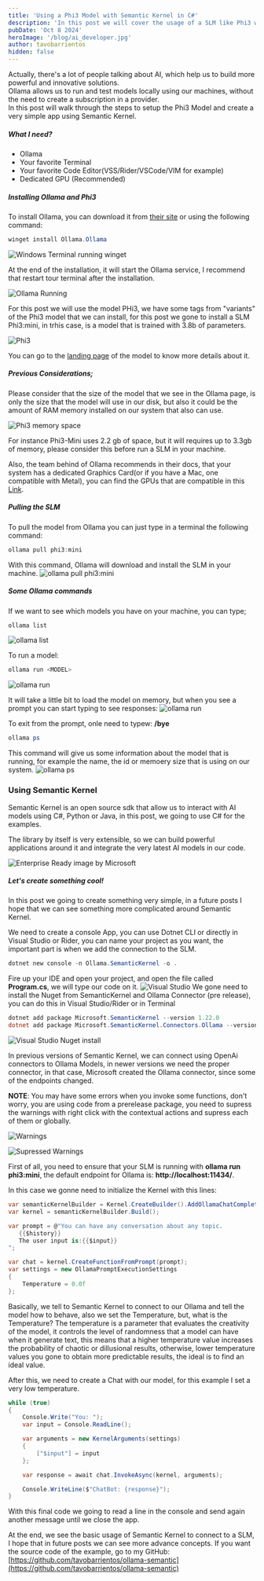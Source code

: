 ```yaml
---
title: 'Using a Phi3 Model with Semantic Kernel in C#'
description: 'In this post we will cover the usage of a SLM like Phi3 with Semantic Kernel in C#'
pubDate: 'Oct 8 2024'
heroImage: '/blog/ai_developer.jpg'
author: tavobarrientos
hidden: false
---
```


Actually, there's a lot of people talking about AI, which help us to build more powerful and innovative solutions.
<br/>
Ollama allows us to run and test models locally using our machines, without the need to create a subscription in  a provider. <br/>
In this post will walk through the steps to setup the Phi3 Model and create a very simple app using Semantic Kernel.

##### What I need?
 - Ollama
 - Your favorite Terminal
 - Your favorite Code Editor(VSS/Rider/VSCode/VIM for example)
 - Dedicated GPU (Recommended)

##### Installing Ollama and Phi3
To install Ollama, you can download it from [their site](https://www.ollama.com) or using the following command:
```powershell
winget install Ollama.Ollama
```

![Windows Terminal running winget](/blog/ollama/winget.png)

At the end of the installation, it will start the Ollama service, I recommend that restart tour terminal after the installation.

![Ollama Running](/blog/ollama/running.png)

For this post we will use the model PHi3, we have some tags from "variants" of the Phi3 model that we can install,
for this post we gone to install a SLM Phi3:mini, in trhis case, is a model that is trained with 3.8b of parameters.


![Phi3](/blog/ollama/phi3.png)

You can go to the [landing page](https://ollama.com/library/phi3) of the model to know more details about it.

##### Previous Considerations;

Please consider that the size of the model that we see in the Ollama page, is only the size that the model will use in our disk,
but also it could be the amount of RAM memory installed on our system that also can use.

![Phi3 memory space](/blog/ollama/space.png)

For instance Phi3-Mini uses 2.2 gb of space, but it will requires up to 3.3gb of memory, please consider this before run a SLM in your machine.

Also, the team behind of Ollama recommends in their docs, that your system has a dedicated Graphics Card(or if you have a Mac, one compatible with Metal), you can find the GPUs
that are compatible in this [Link](https://github.com/ollama/ollama/blob/main/docs/gpu.md).

##### Pulling the SLM

To pull the model from Ollama you can just type in a terminal the following command:
```powershell
ollama pull phi3:mini
```
With this command, Ollama will download and install the SLM in your machine.
![ollama pull phi3:mini](/blog/ollama/pulling.png)

##### Some Ollama commands
If we want to see which models you have on your machine, you can type;
```powershell
ollama list
```
![ollama list](/blog/ollama/ollama_list.png)

To run a model:
```powershell
ollama run <MODEL>
```
![ollama run](/blog/ollama/ollama_run.png)

It will take a little bit to load the model on memory, but when you see a prompt you can start typing to see responses:
![ollama run](/blog/ollama/ollama_run_prompt.png)

To exit from the prompt, onle need to typew: **/bye**

```powershell
ollama ps
```

This command will give us some information about the model that is running, for example the name, the id or memoery size that is using
on our system.
![ollama ps](/blog/ollama/ollama_ps.png)


### Using Semantic Kernel
Semantic Kernel is an open source sdk that allow us to interact with AI models using C#, Python or Java, in this post, we going to use C# for the examples.

The library by itself is very extensible, so we can build powerful applications around it and integrate the very latest AI models in our code.

![Enterprise Ready image by Microsoft](/blog/ollama/enterprise-ready.png)

##### Let's create something cool!

In this post we going to create something very simple, in a future posts I hope that we can see something more complicated around Semantic Kernel.


We need to create a console App, you can use Dotnet CLI or directly in Visual Studio or Rider, you can name your project as you want, the important part is when we add the connection to the SLM.

```powershell
dotnet new console -n Ollama.SemanticKernel -o .
```

Fire up your IDE and open your project, and open the file called **Program.cs**, we will type our code on it.
![Visual Studio](/blog/ollama/vss.png)
We gone need to install the Nuget from SemanticKernel and Ollama Connector (pre release), you can do this in Visual Studio/Rider or in Terminal

```powershell
dotnet add package Microsoft.SemanticKernel --version 1.22.0
dotnet add package Microsoft.SemanticKernel.Connectors.Ollama --version 1.22.0-alpha
```
![Visual Studio Nuget install](/blog/ollama/nuget.png)

In previous versions of Semantic Kernel, we can connect using OpenAi connectors to Ollama Models, in newer versions we need the proper connector, in that case, Microsoft created the Ollama connector, since some of the endpoints changed.

**NOTE**: You may have some errors when you invoke some functions, don't worry, you are using code from a prerelease package, you need to supress the warnings with right click with the contextual actions and supress each of them or globally.

![Warnings](/blog/ollama/warnings.png)

![Supressed Warnings](/blog/ollama/suppresed.png)

First of all, you need to ensure that your SLM is running with **ollama run phi3:mini**, the default endpoint for Ollama is: **http://localhost:11434/**.

In this case we gonne need to initialize the Kernel with this lines:

```csharp
var semanticKernelBuilder = Kernel.CreateBuilder().AddOllamaChatCompletion(modelId: "phi3:mini", endpoint: new Uri("http://localhost:11434/"));
var kernel = semanticKernelBuilder.Build();

var prompt = @"You can have any conversation about any topic. 
   {{$history}}  
   The user input is:{{$input}}  
";

var chat = kernel.CreateFunctionFromPrompt(prompt);
var settings = new OllamaPromptExecutionSettings
{
    Temperature = 0.0f
};

```

Basically, we tell to Semantic Kernel to connect to our Ollama and tell the model how to behave, also we set the Temperature, but, what is the Temperature?
The temperature is a parameter that evaluates the creativity of the model, it controls the level of randomness that a model can have when it generate text,
this means that a higher temperature value increases the probability of chaotic or dillusional results, otherwise, lower temperature values you gone to obtain
more predictable results, the ideal is to find an ideal value.

After this, we need to create a Chat with our model, for this example I set a very low temperature.

```csharp
while (true)
{
    Console.Write("You: ");
    var input = Console.ReadLine();

    var arguments = new KernelArguments(settings)
    {
        ["$input"] = input
    };

    var response = await chat.InvokeAsync(kernel, arguments);

    Console.WriteLine($"ChatBot: {response}");
}
```

With this final code we going to read a line in the console and send again another message until we close the app.

At the end, we see the basic usage of Semantic Kernel to connect to a SLM, I hope that in future posts we can see more advance concepts.
If you want the source code of the example, go to my GitHub: [https://github.com/tavobarrientos/ollama-semantic](https://github.com/tavobarrientos/ollama-semantic)